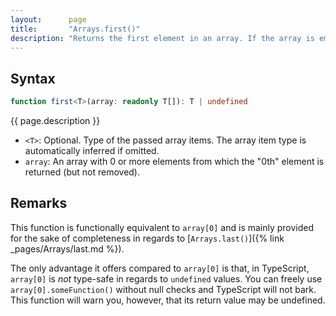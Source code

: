```yaml
---
layout:      page
title:       "Arrays.first()"
description: "Returns the first element in an array. If the array is empty, returns undefined."
---
```

## Syntax

```ts
function first<T>(array: readonly T[]): T | undefined
```

{{ page.description }}

* `<T>`: Optional. Type of the passed array items. The array item type is automatically inferred if omitted.
* `array`: An array with 0 or more elements from which the "0th" element is returned (but not removed).

## Remarks

This function is functionally equivalent to `array[0]` and is mainly provided for the sake of completeness in regards to [`Arrays.last()`]({% link _pages/Arrays/last.md %}).

The only advantage it offers compared to `array[0]` is that, in TypeScript, `array[0]` is *not* type-safe in regards to `undefined` values.
You can freely use `array[0].someFunction()` without null checks and TypeScript will not bark. This function will warn you, however, that its
return value may be undefined.
